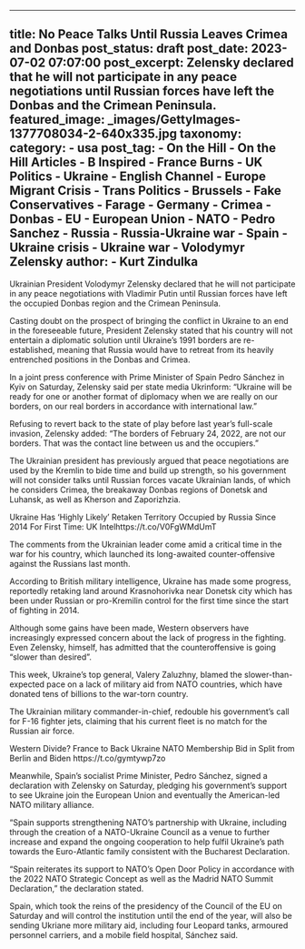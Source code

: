 
---
title: No Peace Talks Until Russia Leaves Crimea and Donbas 
post_status: draft
post_date: 2023-07-02 07:07:00 
post_excerpt: Zelensky declared that he will not participate in any peace negotiations until Russian forces have left the Donbas and the Crimean Peninsula. 
featured_image: _images/GettyImages-1377708034-2-640x335.jpg 
taxonomy:
    category:
        - usa 
    post_tag:
        - On the Hill
        - On the Hill Articles
        - B Inspired
        - France Burns
        - UK Politics
        - Ukraine
        - English Channel
        - Europe Migrant Crisis
        - Trans Politics
        - Brussels
        - Fake Conservatives
        - Farage
        - Germany
        - Crimea
        - Donbas
        - EU
        - European Union
        - NATO
        - Pedro Sanchez
        - Russia
        - Russia-Ukraine war
        - Spain
        - Ukraine crisis
        - Ukraine war
        - Volodymyr Zelensky
    author:
        - Kurt Zindulka
---
Ukrainian President Volodymyr Zelensky declared that he will not participate in any peace negotiations with Vladimir Putin until Russian forces have left the occupied Donbas region and the Crimean Peninsula.

Casting doubt on the prospect of bringing the conflict in Ukraine to an end in the foreseeable future, President Zelensky stated that his country will not entertain a diplomatic solution until Ukraine’s 1991 borders are re-established, meaning that Russia would have to retreat from its heavily entrenched positions in the Donbas and Crimea.

In a joint press conference with Prime Minister of Spain Pedro Sánchez in Kyiv on Saturday, Zelensky said per state media Ukrinform: “Ukraine will be ready for one or another format of diplomacy when we are really on our borders, on our real borders in accordance with international law.”

Refusing to revert back to the state of play before last year’s full-scale invasion, Zelensky added: “The borders of February 24, 2022, are not our borders. That was the contact line between us and the occupiers.”

The Ukrainian president has previously argued that peace negotiations are used by the Kremlin to bide time and build up strength, so his government will not consider talks until Russian forces vacate Ukrainian lands, of which he considers Crimea, the breakaway Donbas regions of Donetsk and Luhansk, as well as Kherson and Zaporizhzia.

Ukraine Has ‘Highly Likely’ Retaken Territory Occupied by Russia Since 2014 For First Time: UK Intelhttps:&#x2F;&#x2F;t.co&#x2F;V0FgWMdUmT

The comments from the Ukrainian leader come amid a critical time in the war for his country, which launched its long-awaited counter-offensive against the Russians last month.

According to British military intelligence, Ukraine has made some progress, reportedly retaking land around Krasnohorivka near Donetsk city which has been under Russian or pro-Kremilin control for the first time since the start of fighting in 2014.

Although some gains have been made, Western observers have increasingly expressed concern about the lack of progress in the fighting. Even Zelensky, himself, has admitted that the counteroffensive is going “slower than desired”.

This week, Ukraine’s top general, Valery Zaluzhny, blamed the slower-than-expected pace on a lack of military aid from NATO countries, which have donated tens of billions to the war-torn country.

The Ukrainian military commander-in-chief, redouble his government’s call for F-16 fighter jets, claiming that his current fleet is no match for the Russian air force.

Western Divide? France to Back Ukraine NATO Membership Bid in Split from Berlin and Biden https:&#x2F;&#x2F;t.co&#x2F;gymtywp7zo

Meanwhile, Spain’s socialist Prime Minister, Pedro Sánchez, signed a declaration with Zelensky on Saturday, pledging his government’s support to see Ukraine join the European Union and eventually the American-led NATO military alliance.

“Spain supports strengthening NATO’s partnership with Ukraine, including through the creation of a NATO-Ukraine Council as a venue to further increase and expand the ongoing cooperation to help fulfil Ukraine’s path towards the Euro-Atlantic family consistent with the Bucharest Declaration.

“Spain reiterates its support to NATO’s Open Door Policy in accordance with the 2022 NATO Strategic Concept as well as the Madrid NATO Summit Declaration,” the declaration stated.

Spain, which took the reins of the presidency of the Council of the EU on Saturday and will control the institution until the end of the year, will also be sending Ukriane more military aid, including four Leopard tanks, armoured personnel carriers, and a mobile field hospital, Sánchez said. 
